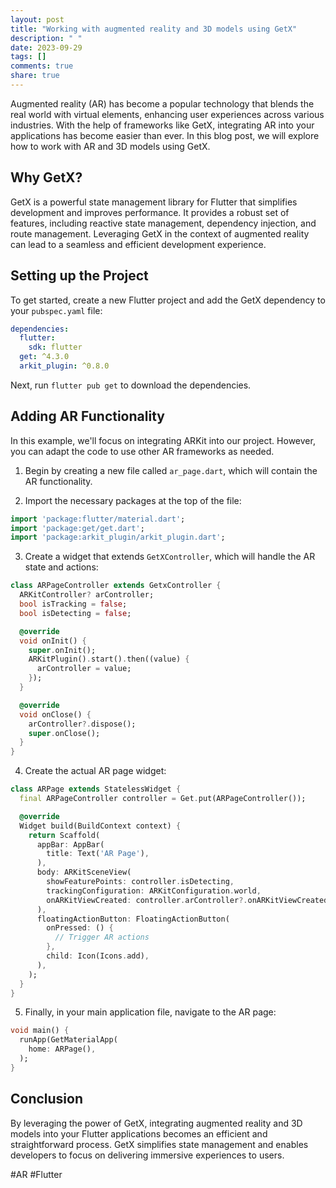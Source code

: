 ```yaml
---
layout: post
title: "Working with augmented reality and 3D models using GetX"
description: " "
date: 2023-09-29
tags: []
comments: true
share: true
---
```


Augmented reality (AR) has become a popular technology that blends the real world with virtual elements, enhancing user experiences across various industries. With the help of frameworks like GetX, integrating AR into your applications has become easier than ever. In this blog post, we will explore how to work with AR and 3D models using GetX.

## Why GetX?

GetX is a powerful state management library for Flutter that simplifies development and improves performance. It provides a robust set of features, including reactive state management, dependency injection, and route management. Leveraging GetX in the context of augmented reality can lead to a seamless and efficient development experience.

## Setting up the Project

To get started, create a new Flutter project and add the GetX dependency to your `pubspec.yaml` file:

```yaml
dependencies:
  flutter:
    sdk: flutter
  get: ^4.3.0
  arkit_plugin: ^0.8.0
```

Next, run `flutter pub get` to download the dependencies.

## Adding AR Functionality

In this example, we'll focus on integrating ARKit into our project. However, you can adapt the code to use other AR frameworks as needed.

1. Begin by creating a new file called `ar_page.dart`, which will contain the AR functionality.

2. Import the necessary packages at the top of the file:

```dart
import 'package:flutter/material.dart';
import 'package:get/get.dart';
import 'package:arkit_plugin/arkit_plugin.dart';
```

3. Create a widget that extends `GetXController`, which will handle the AR state and actions:

```dart
class ARPageController extends GetxController {
  ARKitController? arController;
  bool isTracking = false;
  bool isDetecting = false;

  @override
  void onInit() {
    super.onInit();
    ARKitPlugin().start().then((value) {
      arController = value;
    });
  }

  @override
  void onClose() {
    arController?.dispose();
    super.onClose();
  }
}
```

4. Create the actual AR page widget:

```dart
class ARPage extends StatelessWidget {
  final ARPageController controller = Get.put(ARPageController());

  @override
  Widget build(BuildContext context) {
    return Scaffold(
      appBar: AppBar(
        title: Text('AR Page'),
      ),
      body: ARKitSceneView(
        showFeaturePoints: controller.isDetecting,
        trackingConfiguration: ARKitConfiguration.world,
        onARKitViewCreated: controller.arController?.onARKitViewCreated,
      ),
      floatingActionButton: FloatingActionButton(
        onPressed: () {
          // Trigger AR actions
        },
        child: Icon(Icons.add),
      ),
    );
  }
}
```

5. Finally, in your main application file, navigate to the AR page:

```dart
void main() {
  runApp(GetMaterialApp(
    home: ARPage(),
  );
}
```

## Conclusion

By leveraging the power of GetX, integrating augmented reality and 3D models into your Flutter applications becomes an efficient and straightforward process. GetX simplifies state management and enables developers to focus on delivering immersive experiences to users.

#AR #Flutter